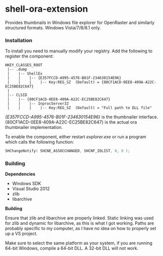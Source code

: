 # shell-ora-extension

Provides thumbnails in Windows file explorer for OpenRaster and similarly structured formats. Windows Vista/7/8/8.1 only.

### Installation

To install you need to manually modify your registry. Add the following to register the component:

```
HKEY_CLASSES_ROOT
 |-- .dump
 |    |-- ShellEx
 |    |    |-- {E357FCCD-A995-4576-B01F-234630154E96}
 |    |    |    |-- Key:REG_SZ  (Default) = {80CF1ACD-0EE8-409A-A22C-EC25BE82C647}
 |
 |-- CLSID
 |    |-- {80CF1ACD-0EE8-409A-A22C-EC25BE82C647}
 |    |    |-- InprocServer32
 |    |    |    |-- Key:REG_SZ  (Default) = "Full path to DLL file"
```

*{E357FCCD-A995-4576-B01F-234630154E96}* is the thumbnailer interface. {80CF1ACD-0EE8-409A-A22C-EC25BE82C647} is the actual ora thumbnailer implementation.

To enable the component, either restart *explorer.exe* or run a program which calls the following function:

```C++
SHChangeNotify( SHCNE_ASSOCCHANGED, SHCNF_IDLIST, 0, 0 );
```

### Building

**Dependencies**

- Windows SDK
- Visual Studio 2012
- zlib
- libarchive

**Building**

Ensure that zlib and libarchive are properly linked. Static linking was used for zlib and dynamic for libarchive, as this is what I got working. Paths are probably specific to my computer, as I have no idea on how to properly set up a VS project.

Make sure to select the same platform as your system, if you are running 64-bit Windows, compile a 64-bit DLL. A 32-bit DLL will not work.
